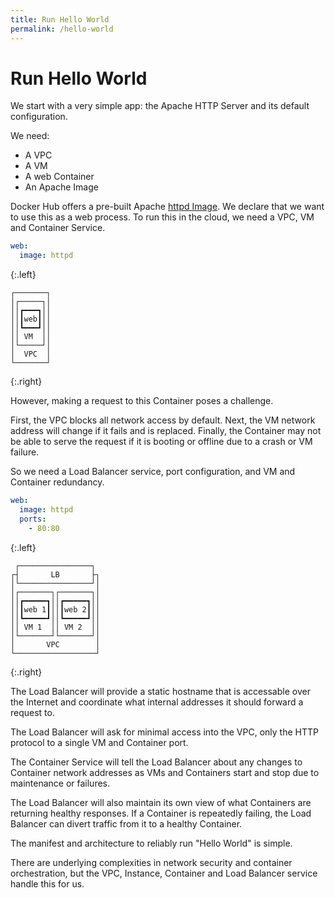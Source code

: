 ```yaml
---
title: Run Hello World
permalink: /hello-world
---
```


# Run Hello World

We start with a very simple app: the Apache HTTP Server and its default configuration.

We need:

* A VPC
* A VM
* A web Container
* An Apache Image

Docker Hub offers a pre-built Apache [httpd Image](https://hub.docker.com/_/httpd/). We declare that we want to use this as a web process. To run this in the cloud, we need a VPC, VM and Container Service.

```yaml
web:
  image: httpd
```
{:.left}

```ascii
┌───────┐
│┌─────┐│
││┏━━━┓││
││┃web┃││
││┗━━━┛││
││ VM  ││
│└─────┘│
│  VPC  │
└───────┘
```
{:.right}

However, making a request to this Container poses a challenge.

First, the VPC blocks all network access by default. Next, the VM network address will change if it fails and is replaced. Finally, the Container may not be able to serve the request if it is booting or offline due to a crash or VM failure.

So we need a Load Balancer service, port configuration, and VM and Container redundancy.

```yaml
web:
  image: httpd
  ports:
    - 80:80
```
{:.left}

```ascii
 ┌────────────────┐ 
┌┤       LB       ├┐
│└────────────────┘│
│┌───────┐┌───────┐│
││┏━━━━━┓││┏━━━━━┓││
││┃web 1┃││┃web 2┃││
││┗━━━━━┛││┗━━━━━┛││
││ VM 1  ││ VM 2  ││
│└───────┘└───────┘│
│       VPC        │
└──────────────────┘
```
{:.right}

The Load Balancer will provide a static hostname that is accessable over the Internet and coordinate what internal addresses it should forward a request to.

The Load Balancer will ask for minimal access into the VPC, only the HTTP protocol to a single VM and Container port.

The Container Service will tell the Load Balancer about any changes to Container network addresses as VMs and Containers start and stop due to maintenance or failures.

The Load Balancer will also maintain its own view of what Containers are returning healthy responses. If a Container is repeatedly failing, the Load Balancer can divert traffic from it to a healthy Container.

The manifest and architecture to reliably run "Hello World" is simple.

There are underlying complexities in network security and container orchestration, but the VPC, Instance, Container and Load Balancer service handle this for us.